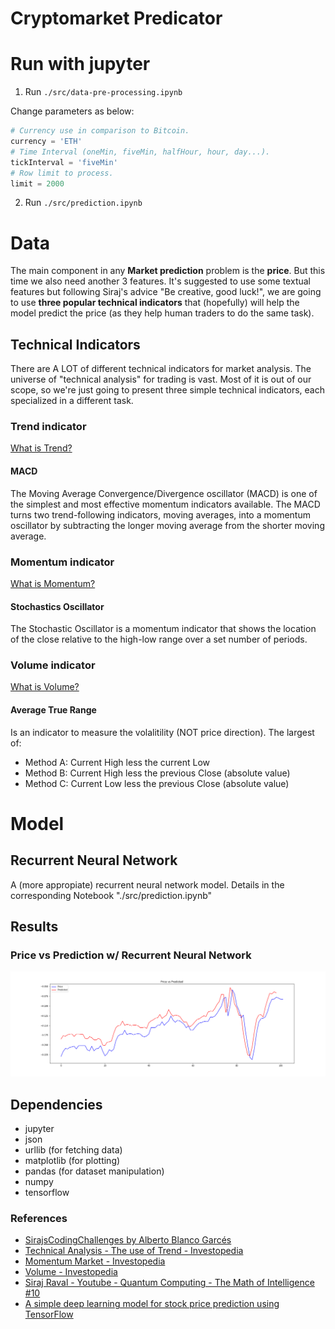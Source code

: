 # Cryptomarket Predicator

# Run with jupyter

1. Run `./src/data-pre-processing.ipynb`

Change parameters as below:

```python
# Currency use in comparison to Bitcoin.
currency = 'ETH'
# Time Interval (oneMin, fiveMin, halfHour, hour, day...).
tickInterval = 'fiveMin'
# Row limit to process.
limit = 2000
```

2. Run `./src/prediction.ipynb`

# Data

The main component in any **Market prediction** problem is the **price**. But
this time we also need another 3 features. It's suggested to use some textual
features but following Siraj's advice "Be creative, good luck!", we are going to
use **three popular technical indicators** that (hopefully) will help the model
predict the price (as they help human traders to do the same task).

## Technical Indicators

There are A LOT of different technical indicators for market analysis. The
universe of "technical analysis" for trading is vast. Most of it is out of our
scope, so we're just going to present three simple technical indicators, each
specialized in a different task.

### Trend indicator

[What is Trend?](http://www.investopedia.com/university/technical/techanalysis3.asp)

#### MACD

The Moving Average Convergence/Divergence oscillator (MACD) is one of the
simplest and most effective momentum indicators available. The MACD turns two
trend-following indicators, moving averages, into a momentum oscillator by
subtracting the longer moving average from the shorter moving average.

### Momentum indicator

[What is Momentum?](http://www.investopedia.com/terms/m/marketmomentum.asp)

#### Stochastics Oscillator

The Stochastic Oscillator is a momentum indicator that shows the location of the
close relative to the high-low range over a set number of periods.

### Volume indicator

[What is Volume?](http://www.investopedia.com/terms/v/volume.asp)

#### Average True Range

Is an indicator to measure the volalitility (NOT price direction). The largest
of:

* Method A: Current High less the current Low
* Method B: Current High less the previous Close (absolute value)
* Method C: Current Low less the previous Close (absolute value)

# Model

## Recurrent Neural Network

A (more appropiate) recurrent neural network model. Details in the corresponding
Notebook "./src/prediction.ipynb"

## Results

### Price vs Prediction w/ Recurrent Neural Network

<img src="./result/BTC-ETH-PriceVsPrediction.png?raw=true">

## Dependencies

* jupyter
* json
* urllib (for fetching data)
* matplotlib (for plotting)
* pandas (for dataset manipulation)
* numpy
* tensorflow

### References

* [SirajsCodingChallenges by Alberto Blanco Garcés](https://github.com/alberduris/SirajsCodingChallenges)
* [Technical Analysis - The use of Trend - Investopedia](http://www.investopedia.com/university/technical/techanalysis3.asp)
* [Momentum Market - Investopedia](http://http://www.investopedia.com/terms/m/marketmomentum.asp)
* [Volume - Investopedia](http://www.investopedia.com/terms/v/volume.asp)
* [Siraj Raval - Youtube - Quantum Computing - The Math of Intelligence #10](https://www.youtube.com/watch?v=LhtnECml-KI)
* [A simple deep learning model for stock price prediction using TensorFlow](https://medium.com/mlreview/a-simple-deep-learning-model-for-stock-price-prediction-using-tensorflow-30505541d877)

